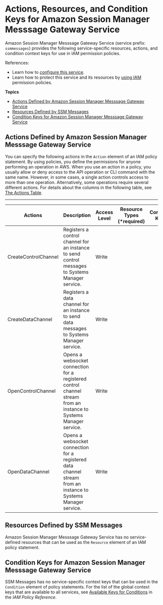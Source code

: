 # Actions, Resources, and Condition Keys for Amazon Session Manager Messsage Gateway Service<a name="list_amazonsessionmanagermesssagegatewayservice"></a>

Amazon Session Manager Messsage Gateway Service \(service prefix: `ssmmessages`\) provides the following service\-specific resources, actions, and condition context keys for use in IAM permission policies\.

References:
+ Learn how to [configure this service](https://docs.aws.amazon.com/systems-manager/latest/userguide/)\.
+ Learn how to protect this service and its resources by [using IAM](https://docs.aws.amazon.com/systems-manager/latest/userguide/sysman-configuring-access-iam-create.html) permission policies\.

**Topics**
+ [Actions Defined by Amazon Session Manager Messsage Gateway Service](#amazonsessionmanagermesssagegatewayservice-actions-as-permissions)
+ [Resources Defined by SSM Messages](#amazonsessionmanagermesssagegatewayservice-resources-for-iam-policies)
+ [Condition Keys for Amazon Session Manager Messsage Gateway Service](#amazonsessionmanagermesssagegatewayservice-policy-keys)

## Actions Defined by Amazon Session Manager Messsage Gateway Service<a name="amazonsessionmanagermesssagegatewayservice-actions-as-permissions"></a>

You can specify the following actions in the `Action` element of an IAM policy statement\. By using policies, you define the permissions for anyone performing an operation in AWS\. When you use an action in a policy, you usually allow or deny access to the API operation or CLI command with the same name\. However, in some cases, a single action controls access to more than one operation\. Alternatively, some operations require several different actions\. For details about the columns in the following table, see [The Actions Table](reference_policies_actions-resources-contextkeys.md#actions_table)\.


****  

| Actions | Description | Access Level | Resource Types \(\*required\) | Condition Keys | Dependent Actions | 
| --- | --- | --- | --- | --- | --- | 
|   CreateControlChannel  | Registers a control channel for an instance to send control messages to Systems Manager service\. | Write |  |  |  | 
|   CreateDataChannel  | Registers a data channel for an instance to send data messages to Systems Manager service\. | Write |  |  |  | 
|   OpenControlChannel  | Opens a websocket connection for a registered control channel stream from an instance to Systems Manager service\. | Write |  |  |  | 
|   OpenDataChannel  | Opens a websocket connection for a registered data channel stream from an instance to Systems Manager service\. | Write |  |  |  | 

## Resources Defined by SSM Messages<a name="amazonsessionmanagermesssagegatewayservice-resources-for-iam-policies"></a>

Amazon Session Manager Messsage Gateway Service has no service\-defined resources that can be used as the `Resource` element of an IAM policy statement\.

## Condition Keys for Amazon Session Manager Messsage Gateway Service<a name="amazonsessionmanagermesssagegatewayservice-policy-keys"></a>

SSM Messages has no service\-specific context keys that can be used in the `Condition` element of policy statements\. For the list of the global context keys that are available to all services, see [Available Keys for Conditions](reference_policies_condition-keys.html#AvailableKeys) in the *IAM Policy Reference*\.